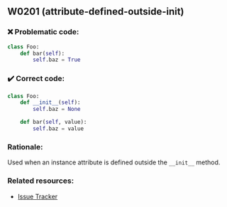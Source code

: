 ## W0201 (attribute-defined-outside-init)

### :x: Problematic code:

```python
class Foo:
    def bar(self):
        self.baz = True
```

### :heavy_check_mark: Correct code:

```python
class Foo:
    def __init__(self):
        self.baz = None

    def bar(self, value):
        self.baz = value
```

### Rationale:

Used when an instance attribute is defined outside the `__init__` method.

### Related resources:

- [Issue Tracker](https://github.com/PyCQA/pylint/issues?q=is%3Aissue+%22attribute-defined-outside-init%22+OR+%22W0201%22)
